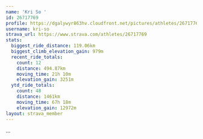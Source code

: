 ```yaml
---
name: 'Kri So '
id: 26717769
profile: https://dgalywyr863hv.cloudfront.net/pictures/athletes/26717769/7761026/13/large.jpg
username: kri-so
strava_url: https://www.strava.com/athletes/26717769
stats:
  biggest_ride_distance: 119.06km
  biggest_climb_elevation_gain: 979m
  recent_ride_totals:
    count: 12
    distance: 494.87km
    moving_time: 21h 10m
    elevation_gain: 3251m
  ytd_ride_totals:
    count: 48
    distance: 1461km
    moving_time: 67h 18m
    elevation_gain: 12972m
layout: strava_member
--- 
```

...
